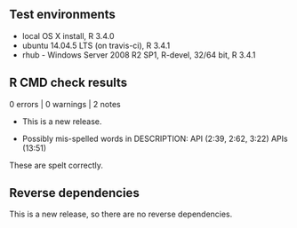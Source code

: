 ## Test environments
* local OS X install, R 3.4.0
* ubuntu 14.04.5 LTS (on travis-ci), R 3.4.1
* rhub - Windows Server 2008 R2 SP1, R-devel, 32/64 bit, R 3.4.1

## R CMD check results

0 errors | 0 warnings | 2 notes

* This is a new release.

* Possibly mis-spelled words in DESCRIPTION:
  API (2:39, 2:62, 3:22)
  APIs (13:51)
  
These are spelt correctly. 

## Reverse dependencies

This is a new release, so there are no reverse dependencies.


